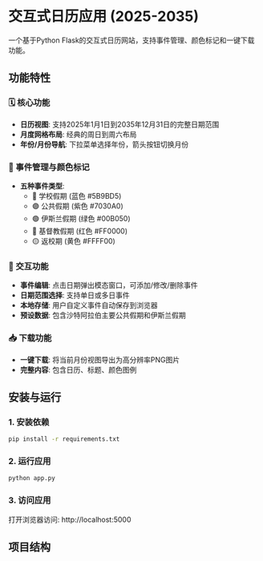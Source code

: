 # 交互式日历应用 (2025-2035)

一个基于Python Flask的交互式日历网站，支持事件管理、颜色标记和一键下载功能。

## 功能特性

### 🗓️ 核心功能
- **日历视图**: 支持2025年1月1日到2035年12月31日的完整日期范围
- **月度网格布局**: 经典的周日到周六布局
- **年份/月份导航**: 下拉菜单选择年份，箭头按钮切换月份

### 🎨 事件管理与颜色标记
- **五种事件类型**:
  - 🔵 学校假期 (蓝色 #5B9BD5)
  - 🟣 公共假期 (紫色 #7030A0)
  - 🟢 伊斯兰假期 (绿色 #00B050)
  - 🔴 基督教假期 (红色 #FF0000)
  - 🟡 返校期 (黄色 #FFFF00)

### 📱 交互功能
- **事件编辑**: 点击日期弹出模态窗口，可添加/修改/删除事件
- **日期范围选择**: 支持单日或多日事件
- **本地存储**: 用户自定义事件自动保存到浏览器
- **预设数据**: 包含沙特阿拉伯主要公共假期和伊斯兰假期

### 📥 下载功能
- **一键下载**: 将当前月份视图导出为高分辨率PNG图片
- **完整内容**: 包含日历、标题、颜色图例

## 安装与运行

### 1. 安装依赖
```bash
pip install -r requirements.txt
```

### 2. 运行应用
```bash
python app.py
```

### 3. 访问应用
打开浏览器访问: http://localhost:5000

## 项目结构